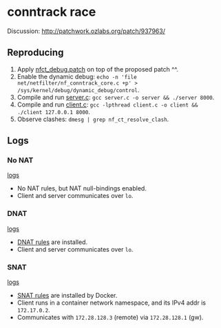 # conntrack race

Discussion: http://patchwork.ozlabs.org/patch/937963/

## Reproducing

1. Apply [nfct_debug.patch](patch/nfct_debug.patch) on top of the proposed
   patch ^^.
2. Enable the dynamic debug: `echo -n 'file net/netfilter/nf_conntrack_core.c
   +p' > /sys/kernel/debug/dynamic_debug/control`.
3. Compile and run [server.c](src/server.c): `gcc server.c -o server &&
   ./server 8000`.
4. Compile and run [client.c](src/client.c): `gcc -lpthread client.c -o client
   && ./client 127.0.0.1 8000`.
5. Observe clashes: `dmesg | grep nf_ct_resolve_clash`.

## Logs

### No NAT

[logs](log/no-nat/)

- No NAT rules, but NAT null-bindings enabled.
- Client and server communicates over `lo`.

### DNAT

[logs](log/dnat/)

- [DNAT rules](log/dnat/iptables-save-nat.output) are installed.
- Client and server communicates over `lo`.

### SNAT

[logs](log/dnat/)

- [SNAT rules](log/snat/iptables-save-nat.output) are installed by Docker.
- Client runs in a container network namespace, and its IPv4 addr is `172.17.0.2`.
- Communicates with `172.28.128.3` (remote) via `172.28.128.1` (gw).
